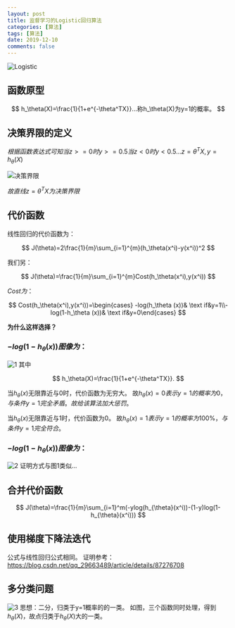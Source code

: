 ```yaml
---
layout: post
title: 监督学习的Logistic回归算法
categories: [算法]
tags: [算法]
date: 2019-12-10
comments: false
---
```



![Logistic](https://img-blog.csdnimg.cn/20191116145249391.png?x-oss-process=image/watermark,type_ZmFuZ3poZW5naGVpdGk,shadow_10,text_aHR0cHM6Ly9ibG9nLmNzZG4ubmV0L3FxXzQxODQ3Njc3,size_16,color_FFFFFF,t_70)

## 函数原型

$$
h_\theta(X)=\frac{1}{1+e^{-\theta^TX}}...称h_\theta(X)为y=1的概率。
$$


## 决策界限的定义

 $根据函数表达式可知当z>=0时y>=0.5当z<0时y<0.5...z=\theta^TX,y=h_\theta(X)$

 ![决策界限](https://img-blog.csdnimg.cn/20191116150121174.png)

 $故直线z=\theta^TX为决策界限$

## 代价函数

  线性回归的代价函数为：

 $$
 J(\theta)=2\frac{1}{m}\sum_{i=1}^{m}(h_\theta(x^i)-y(x^i))^2
 $$

  我们另：

  $$
  J(\theta)=\frac{1}{m}\sum_{i=1}^{m}Cost(h_\theta(x^i),y(x^i))
  $$

  $Cost为：$

  $$
  Cost(h_\theta(x^i),y(x^i))=\begin{cases} -log(h_\theta (x))& \text  if&y=1\\-log(1-h_\theta (x))& \text  if&y=0\end{cases}
  $$

  **为什么这样选择？**

### $-log(1-h_\theta (x))图像为：$

  ![1](https://img-blog.csdnimg.cn/2019111615224921.png)
  其中
  
  $$
  h_\theta(X)=\frac{1}{1+e^{-\theta^TX}}.
  $$

  当$h_\theta (x)$无限靠近与0时，代价函数为无穷大。
  故$h_\theta (x)=0表示y=1的概率为0，与条件y=1完全矛盾。故给该算法加大惩罚。$
  
  当$h_\theta (x)$无限靠近与1时，代价函数为0。
  故$h_\theta (x)=1表示y=1的概率为100\%，与条件y=1完全符合。$
  
### $-log(1-h_\theta (x))图像为：$

 ![2](https://img-blog.csdnimg.cn/20191116153456607.png?x-oss-process=image/watermark,type_ZmFuZ3poZW5naGVpdGk,shadow_10,text_aHR0cHM6Ly9ibG9nLmNzZG4ubmV0L3FxXzQxODQ3Njc3,size_16,color_FFFFFF,t_70)
 证明方式与图1类似...

## 合并代价函数

$$
J(\theta)=\frac{1}{m}\sum_{i=1}^m(-ylog(h_{\theta}(x^i))-(1-y)log(1-h_{\theta}(x^i)))
$$

## 使用梯度下降法迭代
 公式与线性回归公式相同。
 证明参考：https://blog.csdn.net/qq_29663489/article/details/87276708
## 多分类问题
![3](https://img-blog.csdnimg.cn/20191116154424869.png?x-oss-process=image/watermark,type_ZmFuZ3poZW5naGVpdGk,shadow_10,text_aHR0cHM6Ly9ibG9nLmNzZG4ubmV0L3FxXzQxODQ3Njc3,size_16,color_FFFFFF,t_70)
思想：二分，归类于y=1概率的的一类。
如图，三个函数同时处理，得到$h_\theta(X)$，故点归类于$h_\theta(X)$大的一类。
